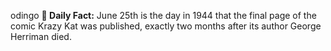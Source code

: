 odingo
**<b>📌 Daily Fact:</b>** June 25th is the day in 1944 that the final page of the comic Krazy Kat was published, exactly two months after its author George Herriman died.
